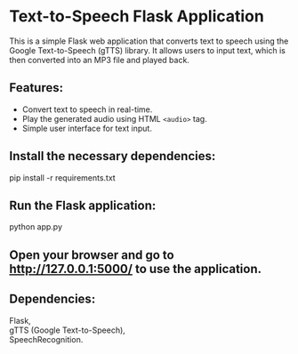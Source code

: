 # Text-to-Speech Flask Application

This is a simple Flask web application that converts text to speech using the Google Text-to-Speech (gTTS) library. It allows users to input text, which is then converted into an MP3 file and played back.

## Features:
- Convert text to speech in real-time.
- Play the generated audio using HTML `<audio>` tag.
- Simple user interface for text input.

## Install the necessary dependencies:
pip install -r requirements.txt

## Run the Flask application:
python app.py

## Open your browser and go to http://127.0.0.1:5000/ to use the application.

## Dependencies:
   Flask,  
   gTTS (Google Text-to-Speech),  
   SpeechRecognition.



